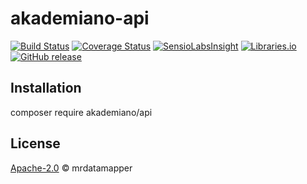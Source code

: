 # akademiano-api
[![Build Status](https://travis-ci.org/mrdatamapper/akademiano-api.svg?branch=master)](https://travis-ci.org/mrdatamapper/akademiano-api)
[![Coverage Status](https://coveralls.io/repos/github/mrdatamapper/akademiano-api/badge.svg)](https://coveralls.io/github/mrdatamapper/akademiano-api)
[![SensioLabsInsight](https://insight.sensiolabs.com/projects/fa9b4987-d1a4-42c9-98fc-7f108ce8ebf4/mini.png)](https://insight.sensiolabs.com/projects/fa9b4987-d1a4-42c9-98fc-7f108ce8ebf4)
[![Libraries.io ](https://img.shields.io/librariesio/github/mrdatamapper/akademiano-api.svg)](https://libraries.io/github/mrdatamapper/akademiano-api)
[![GitHub release](https://img.shields.io/github/release/mrdatamapper/akademiano-api.svg)]()


## Installation

composer require akademiano/api


## License

[Apache-2.0](https://www.apache.org/licenses/LICENSE-2.0) © mrdatamapper
